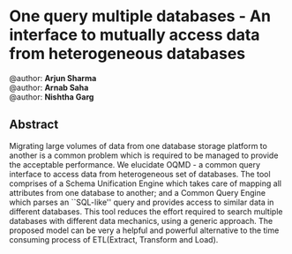 <h1>One query multiple databases - An interface to mutually access data from heterogeneous databases</h1>
@author: <b>Arjun Sharma</b></br>
@author: <b>Arnab Saha</b></br>
@author: <b>Nishtha Garg</b></br>

<h2>Abstract</h2>
Migrating large volumes of data from one database storage platform to another is a common problem which is required to be managed to provide the acceptable performance. We elucidate OQMD - a common query interface to access data from heterogeneous set of databases. The tool comprises of a Schema Unification Engine which takes care of mapping all attributes from one database to another; and a Common Query Engine which parses an ``SQL-like'' query and provides access to similar data in different databases. This tool reduces the effort required to search multiple databases with different data mechanics, using a generic approach. The proposed model can be very a helpful and powerful alternative to the time consuming process of ETL(Extract, Transform and Load).


